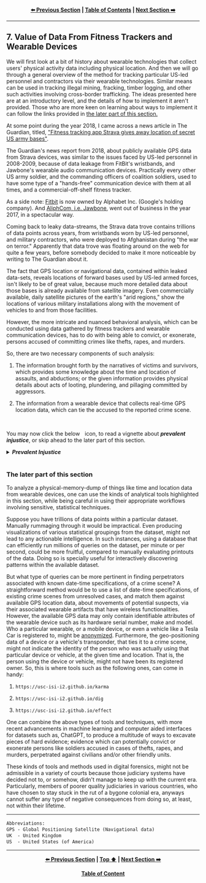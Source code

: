 <div align="center">
  
  **[:arrow_left: Previous Section][Prev] | [Table of Contents][TOC] | [Next Section :arrow_right:][Next]**
  
  [Prev]: ./6-0.md
  [Next]: ./8-0.md
  [TOC]: https://github.com/true-hindsight/long-overdue-justice/
  
</div>

---

## 7. Value of Data From Fitness Trackers and Wearable Devices

We will first look at a bit of history about wearable technologies that collect users' physical activity data including physical location. And then we will go through a general overview of the method for tracking particular US-led personnel and contractors via their wearable technologies. Similar means can be used in tracking illegal mining, fracking, timber logging, and other such activities involving cross-border trafficking. The ideas presented here are at an introductory level, and the details of how to implement it aren't provided. Those who are more keen on learning about ways to implement it can follow the links provided in [the later part of this section.](#the-later-part-of-this-section)

At some point during the year 2018, I came across a news article in The Guardian, titled, ["Fitness tracking app Strava gives away location of secret US army bases"](https://www.theguardian.com/world/2018/jan/28/fitness-tracking-app-gives-away-location-of-secret-us-army-bases).

The Guardian's news report from 2018, about publicly available GPS data from Strava devices, was similar to the issues faced by US-led personnel in 2008-2009, because of data leakage from FitBit's wristbands, and Jawbone's wearable audio communication devices. Practically every other US army soldier, and the commanding officers of coalition soldiers, used to have some type of a "hands-free" communication device with them at all times, and a commercial-off-shelf fitness tracker. 

As a side note: [Fitbit](https://en.wikipedia.org/wiki/Fitbit) is now owned by Alphabet Inc. (Google's holding company). And [AliphCom, i.e. Jawbone,](https://slidebean.com/story/is-jawbone-out-of-business) went out of business in the year 2017, in a spectacular way.

Coming back to leaky data-streams, the Strava data trove contains trillions of data points across years, from wristbands worn by US-led personnel, and military contractors, who were deployed to Afghanistan during "the war on terror." Apparently that data trove was floating around on the web for quite a few years, before somebody decided to make it more noticeable by writing to The Guardian about it. 

The fact that GPS location or navigational data, contained within leaked data-sets, reveals locations of forward bases used by US-led armed forces, isn't likely to be of great value, because much more detailed data about those bases is already available from satellite imagery. Even commercially available, daily satellite pictures of the earth's "arid regions," show the locations of various military installations along with the movement of vehicles to and from those facilities. 

However, the more intricate and nuanced behavioral analysis, which can be conducted using data gathered by fitness trackers and wearable communication devices, has to do with being able to convict, or exonerate, persons accused of committing crimes like thefts, rapes, and murders.

So, there are two necessary components of such analysis:

1. The information brought forth by the narratives of victims and survivors, which provides some knowledge about the time and location of assaults, and abductions; or the given information provides physical details about acts of looting, plundering, and pillaging committed by aggressors. 

1. The information from a wearable device that collects real-time GPS location data, which can tie the accused to the reported crime scene. 

<br>
<p>You may now click the below <img width="1%" src="./reference/img/solid_white-pointing_right-triangle.png"></image> icon, to read a vignette about <b><em>prevalent injustice</em></b>, or skip ahead to the later part of this section.</p>

<details><summary><b><em>Prevalent Injustice</em></b></summary>
In the context of rapes, and gang rapes of civilian victims in places like Afghanistan or Iraq, where sexual violence has continued to be used as an instrument of genocidal warfare, the narratives collected by aid-workers and non-government organizations from victims, survivors, and eye-witnesses has been repeatedly brushed aside and completely undermined, within various courts, using the following types of excuses:

1. The "tall tales" of so-called victims are false and baseless accusations. (The case is outright bogus.) 

1. The persons who have come forth with their accusations are no more than opportunistic con-artists, who are using malicious tactics to shake down the accused parties by threatening to spoil the good reputation and character of hard working, august, and upright armed forces personnel. (The case is motivated by illegitimate aims and designs, is too specious, and is highly doubt worthy.)

1. The victim's story is full of inconsistencies, memory lapses, and is "contaminated" with "emotional residue." (The case is too dirty and "icky.") 

1. The given matter, though tragic, is mainly due to happenstances and is being pursued by a misguided poor soul, who is on a quest for personal vendetta or a "witch-hunt." Such a case needs to be summarily dismissed as it is a waste of the court's precious resources. (The case is utterly misguided.) 

1. The given matter has been heavily conflated and confounded by the presenter with their "personal issues," due to their "personality disorder or mental afflictions." As such, the case is muddled beyond the capacity of the court, to be sorted out in a reasonable and fair-minded manner. The case must therefore be dismissed, or handed to a different process of adjudication, so that it can be better presented and handled else where, without demeaning the honor and dignity of the presiding court's officers. (The case is too tedious.)

1. It would be a futile and hopeless endeavor to pursue the matter because the accused persons have deceased, or cannot be located "despite the best efforts" of law enforcement agencies. (The case is simply worthless and lacks any merit.)

1. The plaintiffs have sought to exert undue influence over the court, by inciting public opinion against the defendants and ongoing legal procedures. Therefore, the matter needs to be summarily dismissed with prejudice! (The entirety of the case can only be considered within a socio-political vacuum, or not at all.)   

1. Prosecuting a commanding officer, or any higher-ups within the chain of command, of a "rogue soldier," is not feasible within existing legal frameworks and statutes of the civil court. (The case is about the untoward actions of a single bad apple who has already been dealt with. And no form of humanly powers or authorities could have foreseen or prevented, those actions and activities.) 

1. If a court marshal is to be paneled for a trial, the armed forces can do so, as per the rules, regulation, and cultural norms of the particular wing of the military, where the staff or the active duty member, currently stands accused, in matters concerning any type of dereliction, misconduct, or wrongful behaviors and activities of armed forces personnel. Also, if the consequence of any provable misdeeds and wrongdoings of the accused, happen to impact civilians or civilian facilities, then the matter is to be first legally analyzed and concluded by a military court or tribunal, before any civil suits can proceed, so as not to "muddy the waters," and to not "step on anybodies toes." (Dealing with this case is not within our job description.) 

1. Even if a statutory crime is discernible and provable beyond any conceivable doubt: prosecuting acts of sexual violence, abductions, or any type of misconduct involving coercion of individuals to perform sexual favors, or to perform any kinds of unethical, humiliating, degrading or dehumanizing activities, as directed by any members or contracted agents of the armed forces, is seen as a provocative issue that leads to politically charged conflagrations. (The case is too hot and toxic, it can't even be touched with a ten-foot pole by somebody wearing a hazmat suit.) 

At this point, one may exclaim, "But, wait! Which particular cases, if any, have had any of those aforementioned excuses used for obtaining any kind of a leave, or a dismissal? Where is the source or reference to the above types of 'colored' and 'colorful' claims?"

Do you have access to a thing called "Reuters' Westlaw Database?" If you do, please type in its search field, the keywords, 

```
"military + sexual violence"
```

You may then come to understand that: most number of cases involving sexual harm perpetrated against a civilian by a member of any military services, particularly by military personnel and contractors during war-time, aren't even allowed to reach the stages of a hearing in a formal, court ordered proceeding, to be placed on the record; especially not on any kind of a record that isn't already heavily redacted, or completely sealed to the public. 

When any of the above kinds of excuses are thrust by the defense team to sway the magistrate or the judge, more often than not, and for the better or for the worse, the "final" judgment delivered by most civil courtrooms is to deem the matter closed, without the necessity for any further discussions or arguments to be considered on the given issues, except by a petition to a higher court. Of course, the particular higher court that would need to hear the case, is made prohibitively expensive and inaccessible, by design, and is otherwise too busy with an ever increasingly massive backlog of unresolved cases. 

This is where one needs to meditate on the following questions: 

1. How have any of the inequitable practices of judiciary offices, particularly those with powers of self-absolution, ever been, or can ever be "for the worse," for the legal industry and for its members, especially, in comparison to the brunt of unfair legalized practices and systemic corruption, that invariably produce detrimental outcomes levied upon tax-payers, and which continue to add to the harms suffered by survivors of violent offenses?    

1. When have the lives and habitats of people in countries like Panama, Guam, Philippines, Laos, Vietnam, Bangladesh, Afghanistan, Iraq, Syria, Palestine, Cyprus, Ethiopia, Sudan, Tanzania, Nigeria, Haiti, Puerto Rico, and Venezuela ever mattered, in comparison to the "pleasures, comforts, wants, needs, and interests" of persons in "esteemed places" of countries like Germany, France, Netherlands, Belgium, the UK, or the US?  

</details>
<br>

### The later part of this section

To analyze a physical-memory-dump of things like time and location data from wearable devices, one can use the kinds of analytical tools highlighted in this section, while being careful in using their appropriate workflows involving sensitive, statistical techniques. 

Suppose you have trillions of data points within a particular dataset. Manually rummaging through it would be impractical. Even producing visualizations of various statistical groupings from the dataset, might not lead to any actionable intelligence. In such instances, using a database that can efficiently run millions of queries on the dataset, per minute or per second, could be more fruitful, compared to manually evaluating printouts of the data. Doing so is specially useful for interactively discovering patterns within the available dataset. 

But what type of queries can be more pertinent in finding perpetrators associated with known date-time specifications, of a crime scene? A straightforward method would be to use a list of date-time specifications, of existing crime scenes from unresolved cases, and match them against available GPS location data, about movements of potential suspects, via their associated wearable artifacts that have wireless functionalities. However, the available GPS data may only contain identifiable attributes of the wearable device such as its hardware serial number, make and model. Who a particular wearable, or a mobile device, or even a vehicle like a Tesla Car is registered to, might be [anonymized](https://en.wikipedia.org/wiki/Data_re-identification). Furthermore, the geo-positioning data of a device or a vehicle's transponder, that ties it to a crime scene, might not indicate the identity of the person who was actually using that particular device or vehicle, at the given time and location. That is, the person using the device or vehicle, might not have been its registered owner. So, this is where tools such as the following ones, can come in handy: 

1. `https://usc-isi-i2.github.io/karma` 

1. `https://usc-isi-i2.github.io/dig`

1. `https://usc-isi-i2.github.io/effect`

One can combine the above types of tools and techniques, with more recent advancements in machine learning and computer aided interfaces for datasets such as, ChatGPT, to produce a multitude of ways to excavate pieces of hard evidence; evidence which can potentially convict or exonerate persons like soldiers accused in cases of thefts, rapes, and murders, perpetrated against civilians and/or other friendly units. 

These kinds of tools and methods used in digital forensics, might not be admissible in a variety of courts because those judiciary systems have decided not to, or somehow, didn't manage to keep up with the current era. Particularly, members of poorer quality judiciaries in various countries, who have chosen to stay stuck in the rut of a bygone colonial era, anyways cannot suffer any type of negative consequences from doing so, at least, not within their lifetime. 

---

```
Abbreviations:
GPS - Global Positioning Satellite (Navigational data)
UK  - United Kingdom
US  - United States (of America)
```

---

<div align="center">
  
  **[:arrow_left: Previous Section][Prev] | [Top :arrow_up:][Top] | [Next Section :arrow_right:][Next]** 
  
  **[Table of Content][TOC]**

  [Prev]: ./4-0.md
  [Top]: ./7-0.md#7-value-of-data-from-fitness-trackers-and-wearable-devices
  [Next]: ./6-0.md
  [TOC]: https://github.com/true-hindsight/long-overdue-justice/
  
</div>

